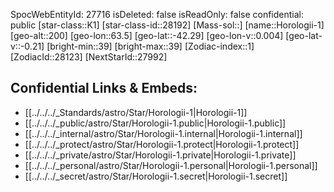 ﻿---
location: [-42.29,-63.5,200]
type: Star
tags:
- astro/Star

---
SpocWebEntityId: 27716
isDeleted: false
isReadOnly: false
confidential: public
[star-class::K1]
[star-class-id::28192]
[Mass-sol::]
[name::Horologii-1]
[geo-alt::200]
[geo-lon::63.5]
[geo-lat::-42.29]
[geo-lon-v::0.004]
[geo-lat-v::-0.21]
[bright-min::39]
[bright-max::39]
[Zodiac-index::1]
[ZodiacId::28123]
[NextStarId::27992]



## Confidential Links & Embeds: 
- [[../../../_Standards/astro/Star/Horologii-1|Horologii-1]] 
- [[../../../_public/astro/Star/Horologii-1.public|Horologii-1.public]] 
- [[../../../_internal/astro/Star/Horologii-1.internal|Horologii-1.internal]] 
- [[../../../_protect/astro/Star/Horologii-1.protect|Horologii-1.protect]] 
- [[../../../_private/astro/Star/Horologii-1.private|Horologii-1.private]] 
- [[../../../_personal/astro/Star/Horologii-1.personal|Horologii-1.personal]] 
- [[../../../_secret/astro/Star/Horologii-1.secret|Horologii-1.secret]]

